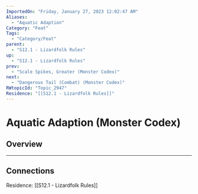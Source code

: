```yaml
---
ImportedOn: "Friday, January 27, 2023 12:02:47 AM"
Aliases:
  - "Aquatic Adaption"
Category: "Feat"
Tags:
  - "Category/Feat"
parent:
  - "S12.1 - Lizardfolk Rules"
up:
  - "S12.1 - Lizardfolk Rules"
prev:
  - "Scale Spikes, Greater (Monster Codex)"
next:
  - "Dangerous Tail (Combat) (Monster Codex)"
RWtopicId: "Topic_2947"
Residence: "[[S12.1 - Lizardfolk Rules]]"
---
```

# Aquatic Adaption (Monster Codex)
## Overview
---
## Connections
Residence: [[S12.1 - Lizardfolk Rules]]

